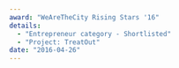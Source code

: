 ```yaml
---
award: "WeAreTheCity Rising Stars '16"
details:
  - "Entrepreneur category - Shortlisted"
  - "Project: TreatOut"
date: "2016-04-26"
---
```

